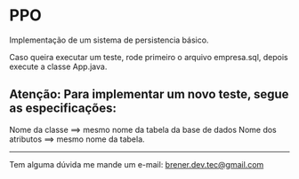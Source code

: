 PPO
===================
Implementação de um sistema de persistencia básico.





Caso queira executar um teste, rode primeiro o arquivo empresa.sql, depois execute a classe App.java.


Atenção:
  Para implementar um novo teste, segue as especificações:
  --
  Nome da classe ==> mesmo nome da tabela da base de dados
  Nome dos atributos ==> mesmo nome da tabela.

--------------------------------------------------------------
Tem alguma dúvida me mande um e-mail: brener.dev.tec@gmail.com




